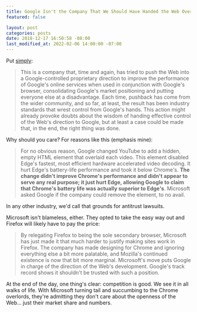 ```yaml
---
title: Google Isn't the Company That We Should Have Handed the Web Over to
featured: false

layout: post
categories: posts
date: 2018-12-17 16:50:58 -08:00
last_modified_at: 2022-02-06 14:00:00 -07:00
---
```


Put [simply](https://arstechnica.com/gadgets/2018/12/the-web-now-belongs-to-google-and-that-should-worry-us-all/):

> This is a company that, time and again, has tried to push the Web into a Google-controlled proprietary direction to improve the performance of Google's online services when used in conjunction with Google's browser, consolidating Google's market positioning and putting everyone else at a disadvantage. Each time, pushback has come from the wider community, and so far, at least, the result has been industry standards that wrest control from Google's hands. This action might already provoke doubts about the wisdom of handing effective control of the Web's direction to Google, but at least a case could be made that, in the end, the right thing was done.

Why should you care? For reasons like this (emphasis mine):

> For no obvious reason, Google changed YouTube to add a hidden, empty HTML element that overlaid each video. This element disabled Edge's fastest, most efficient hardware accelerated video decoding. It hurt Edge's battery-life performance and took it below Chrome's. **The change didn't improve Chrome's performance and didn't appear to serve any real purpose; it just hurt Edge, allowing Google to claim that Chrome's battery life was actually superior to Edge's**. Microsoft asked Google if the company could remove the element, to no avail.

In any other industry, we'd call that grounds for antitrust lawsuits.

Microsoft isn't blameless, either. They opted to take the easy way out and Firefox will likely have to pay the price:

> By relegating Firefox to being the sole secondary browser, Microsoft has just made it that much harder to justify making sites work in Firefox. The company has made designing for Chrome and ignoring everything else a bit more palatable, and Mozilla's continued existence is now that bit more marginal. Microsoft's move puts Google in charge of the direction of the Web's development. Google's track record shows it shouldn't be trusted with such a position.

At the end of the day, one thing's clear: competition is good. We see it in all walks of life. With Microsoft turning tail and succumbing to the Chrome overlords, they're admitting they don't care about the openness of the Web… just their market share and numbers.

